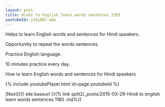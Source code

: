 ```yaml
---
layout: post
title: Hindi to English learn words sentences 1355 
youtubeId: y1Sy00l-aQo
---
```

 
 
Helps to learn English words and sentences for Hindi speakers.

Opportunitiy to repeat the words sentences. 

Practice English language. 
 
10 minutes practice every day. 
 
How to learn English words and sentences for Hindi speakers 
 
{% include youtubePlayer.html id=page.youtubeId %}
 
 
[Next]({{ site.baseurl }}{% link  split2/_posts/2015-03-29-Hindi to english learn words sentences 1180 .md%})
 
